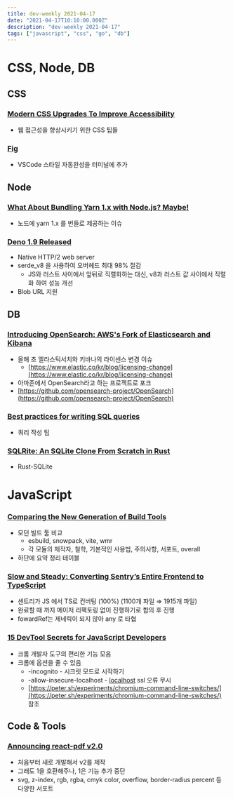 ```yaml
---
title: dev-weekly 2021-04-17
date: "2021-04-17T10:10:00.000Z"
description: "dev-weekly 2021-04-17"
tags: ["javascript", "css", "go", "db"]
---
```



# CSS, Node, DB

## CSS

### **[Modern CSS Upgrades To Improve Accessibility](https://moderncss.dev/modern-css-upgrades-to-improve-accessibility)**

- 웹 접근성을 향상시키기 위한 CSS 팁들

### **[Fig](https://github.com/withfig/autocomplete)**

- VSCode 스타일 자동완성을 터미널에 추가

## Node

### **[What About Bundling Yarn 1.x with Node.js? Maybe!](https://github.com/nodejs/node/pull/37277)**

- 노드에 yarn 1.x 를 번들로 제공하는 이슈

### **[Deno 1.9 Released](https://deno.com/blog/v1.9)**

- Native HTTP/2 web server
- serde_v8 을 사용하여 오버헤드 최대 98% 절감
    - JS와 러스트 사이에서 앞뒤로 직렬화하는 대신, v8과 러스트 값 사이에서 직렬화 하여 성능 개선
- Blob URL 지원

## DB

### **[Introducing OpenSearch: AWS's Fork of Elasticsearch and Kibana](https://aws.amazon.com/ko/blogs/opensource/introducing-opensearch/)**

- 올해 초 엘라스틱서치와 키바나의 라이센스 변경 이슈
    - [https://www.elastic.co/kr/blog/licensing-change](https://www.elastic.co/kr/blog/licensing-change)
- 아마존에서 OpenSearch라고 하는 프로젝트로 포크
- [https://github.com/opensearch-project/OpenSearch](https://github.com/opensearch-project/OpenSearch)

### **[Best practices for writing SQL queries](https://www.metabase.com/learn/building-analytics/sql-templates/sql-best-practices)**

- 쿼리 작성 팁

### **[SQLRite: An SQLite Clone From Scratch in Rust](https://github.com/joaoh82/rust_sqlite)**

- Rust-SQLite

# JavaScript

### **[Comparing the New Generation of Build Tools](https://css-tricks.com/comparing-the-new-generation-of-build-tools/)**

- 모던 빌드 툴 비교
    - esbuild, snowpack, vite, wmr
    - 각 모듈의 제작자, 철학, 기본적인 사용법, 주의사항, 서포트, overall
- 하단에 요약 정리 테이블

### **[Slow and Steady: Converting Sentry’s Entire Frontend to TypeScript](https://blog.sentry.io/2021/04/12/slow-and-steady-converting-sentrys-entire-frontend-to-typescript)**

- 센트리가 JS 에서 TS로 컨버팅 (100%) (1100개 파일 ⇒ 1915개 파일)
- 완료할 때 까지 메이저 리팩토링 없이 진행하기로 합의 후 진행
- fowardRef는 제네릭이 되지 않아 any 로 타협

### **[15 DevTool Secrets for JavaScript Developers](https://blog.asayer.io/15-devtool-secrets-for-javascript-developers)**

- 크롬 개발자 도구의 편리한 기능 모음
- 크롬에 옵션을 줄 수 있음
    - -incognito - 시크릿 모드로 시작하기
    - -allow-insecure-localhost - [localhost](http://localhost) ssl 오류 무시
    - [https://peter.sh/experiments/chromium-command-line-switches/](https://peter.sh/experiments/chromium-command-line-switches/) 참조

## Code & Tools

### **[Announcing react-pdf v2.0](https://react-pdf.org/blog/announcing-react-pdf-v2)**

- 처음부터 새로 개발해서 v2를 제작
- 그래도 1을 호환해주나, 1은 기능 추가 중단
- svg, z-index, rgb, rgba, cmyk color, overflow, border-radius percent 등 다양한 서포트